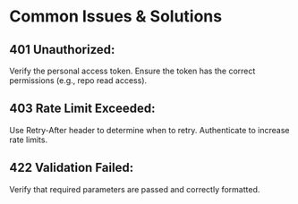 # Common Issues & Solutions

## 401 Unauthorized:
Verify the personal access token.
Ensure the token has the correct permissions (e.g., repo read access).
## 403 Rate Limit Exceeded:
Use Retry-After header to determine when to retry.
Authenticate to increase rate limits.
## 422 Validation Failed:
Verify that required parameters are passed and correctly formatted.